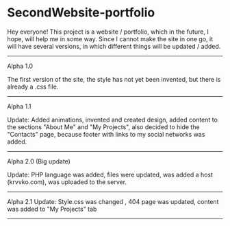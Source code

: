 # SecondWebsite-portfolio

Hey everyone! This project is a website / portfolio, which in the future, I hope, will help me in some way. Since I cannot make the site in one go, it will have several versions, in which different things will be updated / added.
______________________________________________________________________________________________________
Alpha 1.0

The first version of the site, the style has not yet been invented, but there is already a .css file.
______________________________________________________________________________________________________
Alpha 1.1

Update: Added animations, invented and created design, added content to the sections "About Me" and "My Projects", also decided to hide the "Contacts" page, because footer with links to my social networks was added.
______________________________________________________________________________________________________
Alpha 2.0 (Big update)

Update: PHP language was added, files were updated, was added a host (krvvko.com), was uploaded to the server.
______________________________________________________________________________________________________
Alpha 2.1
Update: Style.css was changed , 404 page was updated, content was added to "My Projects" tab
______________________________________________________________________________________________________
